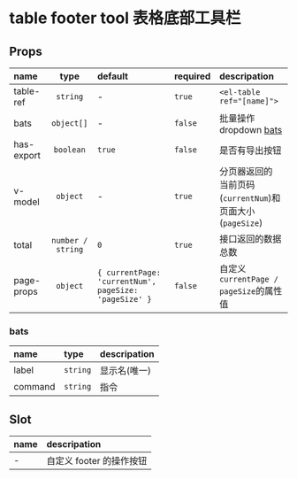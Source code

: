 # table footer tool 表格底部工具栏

## Props

| name       |       type        | default                                            | required | descripation                                           |
| :--------- | :---------------: | :------------------------------------------------- | :------- | :----------------------------------------------------- |
| table-ref  |     `string`      | -                                                  | `true`   | `<el-table ref="[name]">`                              |
| bats       |    `object[]`     | -                                                  | `false`  | 批量操作 dropdown [bats](#bats)                        |
| has-export |     `boolean`     | `true`                                             | `false`  | 是否有导出按钮                                         |
| v-model    |     `object`      | -                                                  | `true`   | 分页器返回的 当前页码(`currentNum`)和页面大小(`pageSize`) |
| total      | `number / string` | `0`                                                | `true`   | 接口返回的数据总数                                     |
| page-props |     `object`      | `{ currentPage: 'currentNum', pageSize: 'pageSize' }` | `false`  | 自定义`currentPage / pageSize`的属性值                 |

### bats

| name    | type     | descripation |
| :------ | :------- | ------------ |
| label   | `string` | 显示名(唯一) |
| command | `string` | 指令         |

## Slot

| name | descripation             |
| :--- | :----------------------- |
| -    | 自定义 footer 的操作按钮 |

